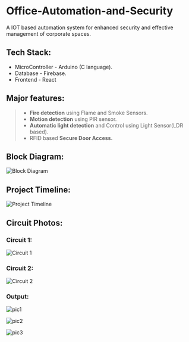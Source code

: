 # Office-Automation-and-Security
A IOT based automation system for enhanced security and effective management of corporate spaces.

## Tech Stack:
- MicroController - Arduino (C language).
- Database - Firebase.
- Frontend - React
## Major features:
> - __Fire detection__ using Flame and Smoke Sensors.
> - __Motion detection__ using PIR sensor.
> - __Automatic light detection__ and Control using Light Sensor(LDR based).
> - RFID based __Secure Door Access.__


## Block Diagram: 
![Block Diagram](https://user-images.githubusercontent.com/73428876/218533654-8dce3795-a374-469b-b662-62b91cd1a900.PNG)

## Project Timeline:
![Project Timeline](https://user-images.githubusercontent.com/73428876/218537704-f812fd53-c5f2-4290-8322-30ac268897c5.jpg)

## Circuit Photos:
### Circuit 1:
![Circuit 1](https://user-images.githubusercontent.com/73428876/218539033-26f1c113-c7c0-4c9a-9b6c-e63096333eb8.jpg)

### Circuit 2:
![Circuit 2](https://user-images.githubusercontent.com/73428876/218539065-48073887-bf6e-45d6-b4b7-5f2787d284e7.jpg)

### Output:
![pic1](https://user-images.githubusercontent.com/73428876/218539118-5701c18e-b24d-4637-ab33-63b2d6996166.jpg)

![pic2](https://user-images.githubusercontent.com/73428876/218539105-e6eb77a6-16df-471e-90f0-4ac8cbd66d44.jpg)

![pic3](https://user-images.githubusercontent.com/73428876/218539113-e3df0b48-c612-4c0d-85b1-11441ff66384.jpg)


 
